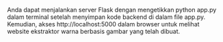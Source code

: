 Anda dapat menjalankan server Flask dengan mengetikkan python app.py dalam terminal setelah menyimpan kode backend di dalam file app.py. Kemudian, akses http://localhost:5000 dalam browser untuk melihat website ekstraktor warna berbasis gambar yang telah dibuat.
